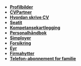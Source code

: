 - **[Profilbilder]**
- **[CVPartner]**
- **[Hvordan skrive CV]**
- **[Seatit]**
- **[Kompetansekartlegging]**
- **[Personalhåndbok]**
- **[Simployer]**
- **[Forsikring]**
- **[Eyr]**
- **[Firmahytter]**
- **[Telefon-abonnement for familie]**

[hvordan skrive cv]: https://knowitobjectnet.slack.com/files/UGW2E4PJA/F06JG0CHBE1/hvorfor_og_hvordan_skrive_cv.pdf
[telefon-abonnement for familie]: https://knowit.sharepoint.com/sites/Org-320-internal/SitePages/Telenor-mobilabonnement-for-familie.aspx
[cvpartner]: https://cv.knowit.no/
[simployer]: https://my.simployer.com/
[seatit]: https://seatit.knowit.no/
[firmahytter]: https://booking.minfirmahytte.no/vacation-rentals
[kompetansekartlegging]: https://kompetanse.knowit.no/
[personalhåndbok]: https://handbooks.simployer.com/nb-no/handbook/104949
[forsikring]: https://www.gjensidige.no/
[eyr]: https://eyr.md/no/
[profilbilder]: https://knowit.sharepoint.com/teams/profilbilder/Pictures/Forms/Ansatt.aspx?id=%2Fteams%2Fprofilbilder%2FPictures%2FAnsatt%2FKnowit%20Objectnet&viewid=32518de6%2Dc021%2D43e9%2D9418%2D9807285ba4f0
